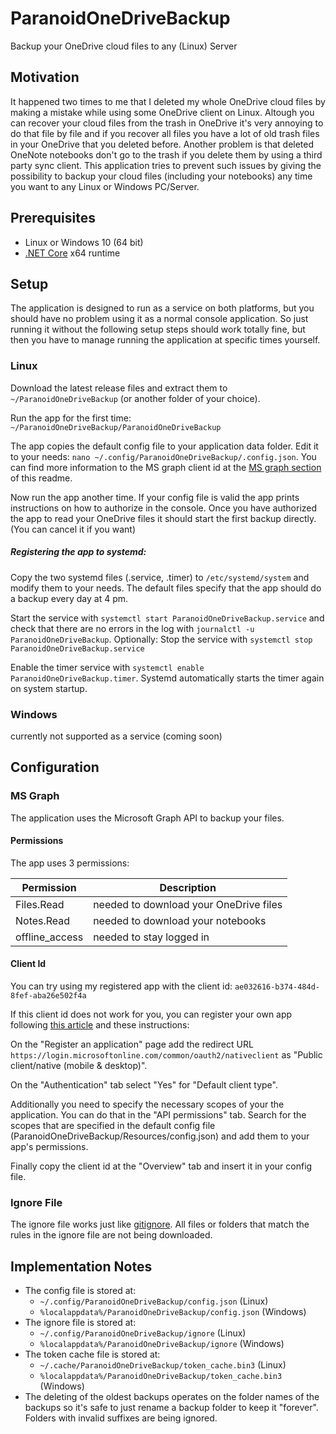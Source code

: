 # ParanoidOneDriveBackup
Backup your OneDrive cloud files to any (Linux) Server

## Motivation

It happened two times to me that I deleted my whole OneDrive cloud files by making a mistake while using some OneDrive client on Linux. Altough you can recover your cloud files from the trash in OneDrive it's very annoying to do that file by file and if you recover all files you have a lot of old trash files in your OneDrive that you deleted before. Another problem is that deleted OneNote notebooks don't go to the trash if you delete them by using a third party sync client. This application tries to prevent such issues by giving the possibility to backup your cloud files (including your notebooks) any time you want to any Linux or Windows PC/Server. 

## Prerequisites

- Linux or Windows 10 (64 bit)
- [.NET Core](https://dotnet.microsoft.com/download) x64 runtime

## Setup

The application is designed to run as a service on both platforms, but you should have no problem using it as a normal console application. So just running it without the following setup steps should work totally fine, but then you have to manage running the application at specific times yourself.

### Linux

Download the latest release files and extract them to `~/ParanoidOneDriveBackup` (or another folder of your choice). 

Run the app for the first time: `~/ParanoidOneDriveBackup/ParanoidOneDriveBackup`

The app copies the default config file to your application data folder. Edit it to your needs: `nano ~/.config/ParanoidOneDriveBackup/.config.json`. You can find more information to the MS graph client id at the [MS graph section](https://github.com/Thomi7/ParanoidOneDriveBackup#ms-graph) of this readme.

Now run the app another time. If your config file is valid the app prints instructions on how to authorize in the console. Once you have authorized the app to read your OneDrive files it should start the first backup directly. (You can cancel it if you want)

##### Registering the app to systemd:

Copy the two systemd files (.service, .timer) to `/etc/systemd/system` and modify them to your needs. The default files specify that the app should do a backup every day at 4 pm.

Start the service with `systemctl start ParanoidOneDriveBackup.service` and check that there are no errors in the log with `journalctl -u ParanoidOneDriveBackup`. Optionally: Stop the service with `systemctl stop ParanoidOneDriveBackup.service` 

Enable the timer service with `systemctl enable ParanoidOneDriveBackup.timer`. Systemd automatically starts the timer again on system startup.

### Windows

currently not supported as a service (coming soon)

## Configuration

### MS Graph

The application uses the Microsoft Graph API to backup your files. 

#### Permissions

The app uses 3 permissions:

| Permission     | Description                            |
| -------------- | -------------------------------------- |
| Files.Read     | needed to download your OneDrive files |
| Notes.Read     | needed to download your notebooks      |
| offline_access | needed to stay logged in               |

#### Client Id

You can try using my registered app with the client id: `ae032616-b374-484d-8fef-aba26e502f4a`

If this client id does not work for you, you can register your own app following [this article](https://docs.microsoft.com/de-de/graph/auth-register-app-v2) and these instructions:

On the "Register an application" page add the redirect URL `https://login.microsoftonline.com/common/oauth2/nativeclient` as "Public client/native (mobile & desktop)".

On the "Authentication" tab select "Yes" for "Default client type".

Additionally you need to specify the necessary scopes of your the application. You can do that in the "API permissions" tab. Search for the scopes that are specified in the default config file (ParanoidOneDriveBackup/Resources/config.json) and add them to your app's permissions.

Finally copy the client id at the "Overview" tab and insert it in your config file.

### Ignore File

The ignore file works just like [gitignore](https://git-scm.com/docs/gitignore). All files or folders that match the rules in the ignore file are not being downloaded.

## Implementation Notes

- The config file is stored at:
  - `~/.config/ParanoidOneDriveBackup/config.json` (Linux)
  - `%localappdata%/ParanoidOneDriveBackup/config.json` (Windows)
- The ignore file is stored at:
  - `~/.config/ParanoidOneDriveBackup/ignore` (Linux)
  - `%localappdata%/ParanoidOneDriveBackup/ignore` (Windows)
- The token cache file is stored at:
  - `~/.cache/ParanoidOneDriveBackup/token_cache.bin3` (Linux)
  - `%localappdata%/ParanoidOneDriveBackup/token_cache.bin3` (Windows)
- The deleting of the oldest backups operates on the folder names of the backups so it's safe to just rename a backup folder to keep it "forever". Folders with invalid suffixes are being ignored.
